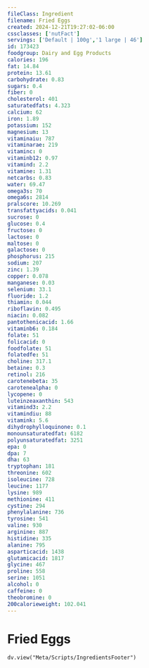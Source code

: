 ```yaml
---
fileClass: Ingredient
filename: Fried Eggs
created: 2024-12-21T19:27:02-06:00
cssclasses: ['nutFact']
servings: ['Default | 100g','1 large | 46']
id: 173423
foodgroup: Dairy and Egg Products
calories: 196
fat: 14.84
protein: 13.61
carbohydrate: 0.83
sugars: 0.4
fiber: 0
cholesterol: 401
saturatedfats: 4.323
calcium: 62
iron: 1.89
potassium: 152
magnesium: 13
vitaminaiu: 787
vitaminarae: 219
vitaminc: 0
vitaminb12: 0.97
vitamind: 2.2
vitamine: 1.31
netcarbs: 0.83
water: 69.47
omega3s: 70
omega6s: 2814
pralscore: 10.269
transfattyacids: 0.041
sucrose: 0
glucose: 0.4
fructose: 0
lactose: 0
maltose: 0
galactose: 0
phosphorus: 215
sodium: 207
zinc: 1.39
copper: 0.078
manganese: 0.03
selenium: 33.1
fluoride: 1.2
thiamin: 0.044
riboflavin: 0.495
niacin: 0.082
pantothenicacid: 1.66
vitaminb6: 0.184
folate: 51
folicacid: 0
foodfolate: 51
folatedfe: 51
choline: 317.1
betaine: 0.3
retinol: 216
carotenebeta: 35
carotenealpha: 0
lycopene: 0
luteinzeaxanthin: 543
vitamind3: 2.2
vitamindiu: 88
vitamink: 5.6
dihydrophylloquinone: 0.1
monounsaturatedfat: 6182
polyunsaturatedfat: 3251
epa: 0
dpa: 7
dha: 63
tryptophan: 181
threonine: 602
isoleucine: 728
leucine: 1177
lysine: 989
methionine: 411
cystine: 294
phenylalanine: 736
tyrosine: 541
valine: 930
arginine: 887
histidine: 335
alanine: 795
asparticacid: 1438
glutamicacid: 1817
glycine: 467
proline: 558
serine: 1051
alcohol: 0
caffeine: 0
theobromine: 0
200calorieweight: 102.041
---
```


# Fried Eggs

```dataviewjs
dv.view("Meta/Scripts/IngredientsFooter")
```